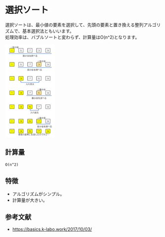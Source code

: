 # 選択ソート

選択ソートは、最小値の要素を選択して、先頭の要素と置き換える整列アルゴリズムで、基本選択法ともいいます。  
処理効率は、バブルソートと変わらず、計算量はO(n^2)となります。  

![選択ソート](../img/SelectionSort.png)  

## 計算量

```text
O(n^2)
```

## 特徴

- アルゴリズムがシンプル。
- 計算量が大きい。

## 参考文献

- <https://basics.k-labo.work/2017/10/03/>
